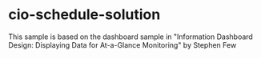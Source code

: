 # cio-schedule-solution

This sample is based on the dashboard sample in "Information Dashboard Design: Displaying Data for At-a-Glance Monitoring" by Stephen Few
